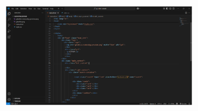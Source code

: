 ![image alt](https://github.com/banupriya1719/guvihtmlcsstask/blob/main/Screenshot%202025-03-20%20134859.png?raw=true)
